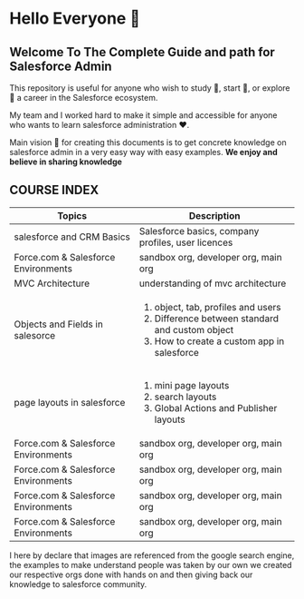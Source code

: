 # Hello Everyone :wave:
## Welcome To The Complete Guide and path for Salesforce Admin

This repository is useful for anyone who wish to study :book:, start :bicyclist:, or explore :sparkler: a career in the Salesforce ecosystem.

My team and I worked hard to make it simple and accessible for anyone who wants to learn salesforce administration :heart:.

Main vision :dart: for creating this documents is to get concrete knowledge on salesforce admin in a very easy way with easy examples. **We enjoy and believe in sharing knowledge**

## COURSE INDEX

| Topics | Description |
| ---             | ---            |
| salesforce and CRM Basics | Salesforce basics, company profiles, user licences  |
| Force.com & Salesforce Environments | sandbox org, developer org, main org|
| MVC Architecture | understanding of mvc architecture|
| Objects and Fields in salesorce | <ol><li>object, tab, profiles and users</li><li> Difference between standard and custom object</li><li>How to create a custom app in salesforce</li></ol>|
| page layouts in salesforce | <ol><li>mini page layouts</li><li>search layouts</li><li>Global Actions and Publisher layouts</li></ol>|
| Force.com & Salesforce Environments | sandbox org, developer org, main org|
| Force.com & Salesforce Environments | sandbox org, developer org, main org|
| Force.com & Salesforce Environments | sandbox org, developer org, main org|
| Force.com & Salesforce Environments | sandbox org, developer org, main org|

I here by declare that images are referenced from the google search engine, the examples to make understand people was taken by our own we created our respective orgs done with hands on and then giving back our knowledge to salesforce community.




